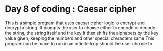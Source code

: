 # Day 8 of coding : Caesar cipher

This is a simple program that uses caesar cipher logic to encrypt and decrypt a string. 
It prompts the user to choose either to encode or decode the string, the string itself and the key
It then shifts the alphabets by the key value given, keeping the numbers and other special characters same 
This program can be made to run in an infinite loop should the user choose to.
